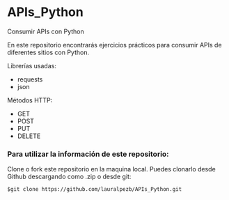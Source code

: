 # APIs_Python
Consumir APIs con Python

En este repositorio encontrarás ejercicios prácticos para consumir APIs de diferentes sitios con Python.

Librerías usadas:
- requests
- json

Métodos HTTP:
- GET
- POST
- PUT
- DELETE

### Para utilizar la información de este repositorio:

Clone o fork este repositorio en la maquina local. 
Puedes clonarlo desde Github descargando como .zip o desde git:

```
$git clone https://github.com/lauralpezb/APIs_Python.git
```
